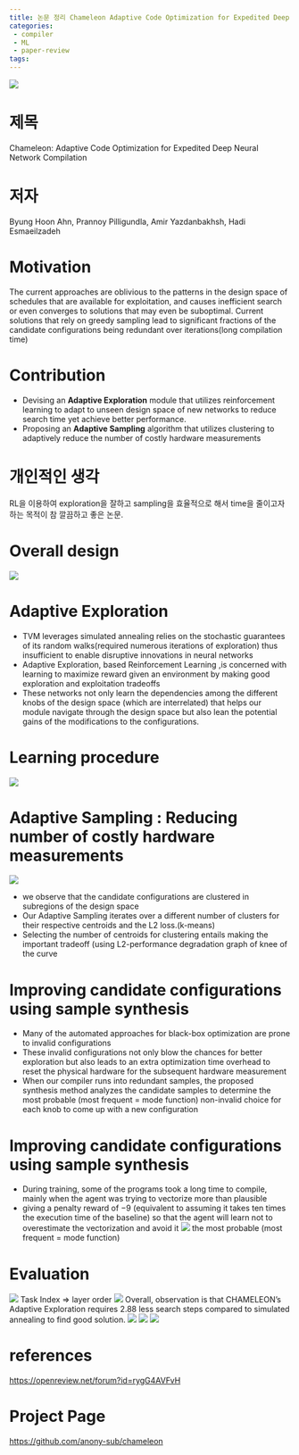 ```yaml
---
title: 논문 정리 Chameleon Adaptive Code Optimization for Expedited Deep Neural Network Compilation(ICLR 2020)
categories:
 - compiler
 - ML
 - paper-review
tags:
---
```

![](/assets/images/chameleon1.jpg)
# 제목
Chameleon: Adaptive Code Optimization for Expedited Deep Neural Network Compilation

# 저자
Byung Hoon Ahn, Prannoy Pilligundla, Amir Yazdanbakhsh, Hadi Esmaeilzadeh

# Motivation
The current approaches are oblivious to the patterns in the design space of schedules that are available for exploitation, and causes inefficient search or even converges to solutions that may even be suboptimal.
Current solutions that rely on greedy sampling lead to significant fractions of the candidate configurations being redundant over iterations(long compilation time)
# Contribution
- Devising an __Adaptive Exploration__ module that utilizes reinforcement learning to adapt to unseen design space of new networks to reduce search time yet achieve better performance.
- Proposing an __Adaptive Sampling__ algorithm that utilizes clustering to adaptively reduce the number of costly hardware measurements
# 개인적인 생각
RL을 이용하여 exploration을 잘하고 sampling을 효율적으로 해서 time을 줄이고자하는 목적이 참 깔끔하고 좋은 논문.
# Overall design
![](/assets/images/chameleon2.png)

# Adaptive Exploration
- TVM leverages simulated annealing relies on the stochastic guarantees of its random walks(required numerous iterations of exploration) thus insufficient to enable disruptive innovations in neural networks
- Adaptive Exploration, based Reinforcement Learning ,is concerned with learning to maximize reward given an environment by making good exploration and exploitation tradeoffs
- These networks not only learn the dependencies among the different knobs of the design space (which are interrelated) that helps our module navigate through the design space but also lean the potential gains of the modifications to the configurations.
  
# Learning procedure
![](/assets/images/chameleon3.png)

# Adaptive Sampling : Reducing number of costly hardware measurements
![](/assets/images/chameleon4.png)
- we observe that the candidate configurations are clustered in subregions of the design space
- Our Adaptive Sampling iterates over a different number of clusters for their respective centroids and the L2 loss.(k-means)
- Selecting the number of centroids for clustering entails making the important tradeoff (using L2-performance degradation graph of knee of the curve
# Improving candidate configurations using sample synthesis
- Many of the automated approaches for black-box optimization are prone to invalid configurations
- These invalid configurations not only blow the chances for better exploration but also leads to an extra optimization time overhead to reset the physical hardware for the subsequent hardware measurement
- When our compiler runs into redundant samples, the proposed synthesis method analyzes the candidate samples to determine the most probable (most frequent = mode function) non-invalid choice for each knob to come up with a new configuration
# Improving candidate configurations using sample synthesis
- During training, some of the programs took a long time to compile, mainly when the agent was trying to vectorize more than plausible
- giving a penalty reward of −9 (equivalent to assuming it takes ten times the execution time of the baseline) so that the agent will learn not to overestimate the vectorization and avoid it
![](/assets/images/chameleon5.png)
the most probable (most frequent = mode function)
# Evaluation
![](/assets/images/chameleon6.png)
Task Index => layer order
![](/assets/images/chameleon7.png)
Overall, observation is that CHAMELEON’s Adaptive Exploration requires 2.88 less search steps compared to simulated annealing to find good solution.
![](/assets/images/chameleon8.png)
![](/assets/images/chameleon9.png)
![](/assets/images/chameleon10.png)


# references
https://openreview.net/forum?id=rygG4AVFvH
# Project Page
https://github.com/anony-sub/chameleon
